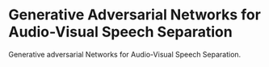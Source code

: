# Generative Adversarial Networks for Audio-Visual Speech Separation
Generative adversarial Networks for Audio-Visual Speech Separation.
